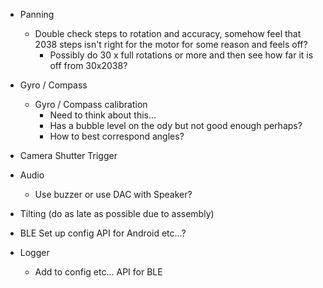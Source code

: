 - Panning
    - Double check steps to rotation and accuracy, somehow feel that 2038 steps isn't right for the motor for some reason and feels off?
        - Possibly do 30 x full rotations or more and then see how far it is off from 30x2038?

- Gyro / Compass
    - Gyro / Compass calibration
        - Need to think about this...
        - Has a bubble level on the ody but not good enough perhaps?
        - How to best correspond angles?

- Camera Shutter Trigger

- Audio
    - Use buzzer or use DAC with Speaker?

- Tilting (do as late as possible due to assembly)

- BLE Set up config API for Android etc...?

- Logger
    - Add to config etc... API for BLE